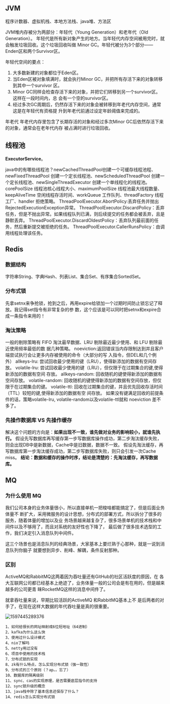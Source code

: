 ## JVM

程序计数器、虚拟机栈、本地方法栈、java堆、方法区

JVM堆内存被分为两部分：年轻代（Young Generation）和⽼年代（Old Generation）。
年轻代是所有新对象产⽣的地⽅。当年轻代内存空间被⽤完时，就会触发垃圾回收。这个垃圾回收叫做
Minor GC。年轻代被分为3个部分——Enden区和两个Survivor区。

年轻代空间的要点：
1. ⼤多数新建的对象都位于Eden区。
2. 当Eden区被对象填满时，就会执⾏Minor GC，并把所有存活下来的对象转移到其中⼀个survivor
区。
3. Minor GC同样会检查存活下来的对象，并把它们转移到另⼀个survivor区。这样在⼀段时间内，总
会有⼀个空的survivor区。
4. 经过多次GC周期后，仍然存活下来的对象会被转移到年⽼代内存空间，通常这是在年轻代有资格提
升到年⽼代前通过设定年龄阈值来完成的。

年⽼代
年⽼代内存⾥包含了⻓期存活的对象和经过多次Minor GC后依然存活下来的对象，通常会在⽼年代内存
被占满时进⾏垃圾回收。

## 线程池

**ExecutorService**。

java中的有哪些线程池？newCachedThreadPool创建一个可缓存线程池程、newFixedThreadPool 创建一个定长线程池、newScheduledThreadPool 创建一个定长线程池、newSingleThreadExecutor 创建一个单线程化的线程池。
corePoolSize 线程池核心线程大小、maximumPoolSize 线程池最大线程数量、keepAliveTime 空闲线程存活时间、workQueue 工作队列、threadFactory 线程工厂、handler 拒绝策略。
ThreadPoolExecutor.AbortPolicy:丢弃任务并抛出RejectedExecutionException异常。
ThreadPoolExecutor.DiscardPolicy：丢弃任务，但是不抛出异常。如果线程队列已满，则后续提交的任务都会被丢弃，且是静默丢弃。
ThreadPoolExecutor.DiscardOldestPolicy：丢弃队列最前面的任务，然后重新提交被拒绝的任务。
ThreadPoolExecutor.CallerRunsPolicy：由调用线程处理该任务。

## Redis

### 数据结构

字符串String、字典Hash、列表List、集合Set、有序集合SortedSet。

### 分布式锁

先拿setnx来争抢锁，抢到之后，再⽤expire给锁加⼀个过期时间防⽌锁忘记了释放。我记得set指令有⾮常复杂的参
数，这个应该是可以同时把setnx和expire合成⼀条指令来⽤的！

### 淘汰策略

⼀般的剔除策略有 FIFO 淘汰最早数据、LRU 剔除最近最少使⽤、和 LFU 剔除最近使⽤频率最低的数
据⼏种策略。
noeviction:返回错误当内存限制达到并且客户端尝试执⾏会让更多内存被使⽤的命令（⼤部分的写
⼊指令，但DEL和⼏个例外）
allkeys-lru: 尝试回收最少使⽤的键（LRU），使得新添加的数据有空间存放。
volatile-lru: 尝试回收最少使⽤的键（LRU），但仅限于在过期集合的键,使得新添加的数据有空间
存放。
allkeys-random: 回收随机的键使得新添加的数据有空间存放。
volatile-random: 回收随机的键使得新添加的数据有空间存放，但仅限于在过期集合的键。
volatile-ttl: 回收在过期集合的键，并且优先回收存活时间（TTL）较短的键,使得新添加的数据有空
间存放。
如果没有键满⾜回收的前提条件的话，策略volatile-lru, volatile-random以及volatile-ttl就和
noeviction 差不多了。

### 先操作数据库 VS 先操作缓存

解决这个问题的方向是：**如果出现不一致，谁先做对业务的影响较小，就谁先执行。**
假设先写数据库再写缓存第一步写数据库操作成功，第二步淘汰缓存失败，则会出现DB中是新数据，Cache中是旧数据，数据不一致。
假设先淘汰缓存，再写数据库第一步淘汰缓存成功，第二步写数据库失败，则只会引发一次Cache miss。
**结论：数据和缓存的操作时序，结论是清楚的：先淘汰缓存，再写数据库。**

## MQ

### 为什么使用 MQ

我们公司本身的业务体量很⼩，所以直接单机⼀把梭啥都能搞定了，但是后⾯业务体量不
断扩⼤，采⽤微服务的设计思想，分布式的部署⽅式，所以拆分了很多的服务，随着体量的增加以及业
务场景越来越复杂了，很多场景单机的技术栈和中间件以及不够⽤了，⽽且对系统的友好性也下降了，
最后做了很多技术选型的⼯作，我们决定引⼊消息队列中间件。

这三个场景也是消息队列的经典场景，⼤家基本上要烂熟于⼼那种，就是⼀说到消息队列你脑⼦
就要想到异步、削峰、解耦，条件反射那种。

### 区别

ActiveMQ和RabbitMQ这两着因为吞吐量还有GitHub的社区活跃度的原因，在
各⼤互联⽹公司都已经基本上绝迹了，业务体量⼀般的公司会是有在⽤的，但是越来越多的公司更⻘
睐RocketMQ这样的消息中间件了。

就拿吞吐量来说，早期⽐较活跃的ActiveMQ 和RabbitMQ基本上不
是后两者的对⼿了，在现在这样⼤数据的年代吞吐量是真的很重要。

![1597445289376](D:\Typora\image\1597445289376.png)

```shell
1、如何给很长的网址映射成6位短地址（64进制）
2、kafka为什么这么快
3、使用过什么设计模式
4、nio了解吗
5、netty用过没有
6、项目中使用的技术栈
7、分布式锁的实现
8、zk有什么特点，怎么实现分布式锁（强一致性）
9、分布式的三个原则（？ap。。忘了）
10、数据库的隔离级别
11、sync、cas的实现原理，是否需要底层指令的支持
12、sync锁升级的概念
13、java栈中除了基本信息还保存了什么？
14、redis怎么实现分布式锁
```

